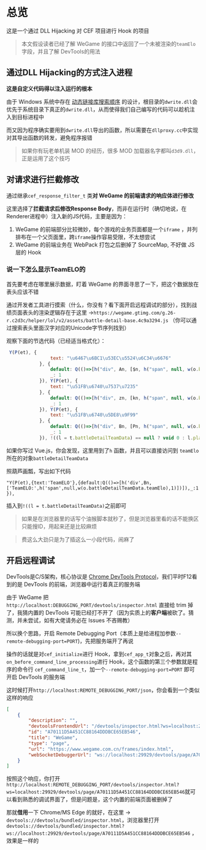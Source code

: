 # 总览

这是一个通过 DLL Hijacking 对 CEF 项目进行 Hook 的项目

> 本文假设读者已经了解 WeGame 的接口中返回了一个未被渲染的`teamElo`字段，并且了解 DevTools的用法

## 通过DLL Hijacking的方式注入进程

**这是自定义代码得以注入运行的根本**

由于 Windows 系统中存在 [动态链接库搜索顺序](https://learn.microsoft.com/zh-cn/windows/win32/dlls/dynamic-link-library-search-order) 的设计，根目录的`dwrite.dll`会优先于系统目录下真正的`dwrite.dll`，从而使得我们自己编写的代码可以趁机注入到目标进程中

而又因为程序确实要用到`dwrite.dll`导出的函数，所以需要在`dllproxy.cc`中实现对其导出函数的转发，避免程序报错

> 如果你有玩老单机装 MOD 的经历，很多 MOD 加载器名字都叫`d3d9.dll`，正是运用了这个技巧

## 对请求进行拦截修改

通过继承`cef_response_filter_t` 类**对 WeGame 的前端请求的响应体进行修改**

这里选择了**拦截请求后修改Response Body**，而非在运行时（确切地说，在Renderer进程中）注入新的JS代码，主要是因为：

1. WeGame 的前端部分比较微妙，每个游戏的业务页面都是一个`iframe` ，并列排布在一个父页面里，跨`iframe`操作容易受限，不太想尝试
2. WeGame 的前端业务在 WebPack 打包之后删掉了 SourceMap, 不好做 JS 层的 Hook

### 说一下怎么显示TeamELO的

首先要考虑在哪里展示数据，盯着 WeGame 的界面寻思了一下，把这个数据放在表头应该不错

通过开发者工具进行摸索（什么，你没有？看下面开启远程调试的部分），找到战绩页面表头的渲染逻辑存在于这里 ->`https://wegame.gtimg.com/g.26-r.c2d3c/helper/lol/v2/assets/battle-detail-base.4c9a3294.js` （你可以通过搜索表头里面汉字对应的Unicode字节序列找到）

观察下面的节选代码（已经适当格式化）：

```javascript
 Y(P(et), {
                text: "\u6467\u6BC1\u53EC\u5524\u6C34\u6676"
            }, {
                default: Q(()=>[h("div", An, [$n, h("span", null, w(o.battleDetailTeamData.totalDampenKilled), 1)])]),
                _: 1
            }), Y(P(et), {
                text: "\u51FB\u6740\u7537\u7235"
            }, {
                default: Q(()=>[h("div", zn, [kn, h("span", null, w(o.battleDetailTeamData.totalBaronKills), 1)])]),
                _: 1
            }), Y(P(et), {
                text: "\u51FB\u6740\u5DE8\u9F99"
            }, {
                default: Q(()=>[h("div", Bn, [Pn, h("span", null, w(o.battleDetailTeamData.totalDragonKills), 1)])]),
                _: 1
            }), !((l = t.battleDetailTeamData) == null ? void 0 : l.placement) && o.battleDetailTeamData.banChampionList.length ? (b(),
```

如果你写过 Vue.js，你会发现，这里用到了`h` 函数，并且可以直接访问到 `teamElo`所在的对象`battleDetailTeamData`

照葫芦画瓢，写出如下代码

`"Y(P(et),{text:'TeamELO'},{default:Q(()=>[h('div',Bn,['TeamELO:',h('span',null,w(o.battleDetailTeamData.teamElo),1)])]),_:1}),`

插入到`!((l = t.battleDetailTeamData)`之前即可

> 如果是在浏览器里的话写个油猴脚本就秒了，但是浏览器里看的话不能换区只能搜ID，用起来还是比较麻烦

> 费这么大劲只是为了插这么一小段代码，闹麻了

## 开启远程调试

DevTools是C/S架构，核心协议是 [Chrome DevTools Protocol](https://chromedevtools.github.io/devtools-protocol/)，我们平时F12看到的是 DevTools 的前端，浏览器中运行着真正的服务端

由于 WeGame 把 `http://localhost:DEBUGGING_PORT/devtools/inspector.html` 直接给 trim 掉了，我猜内置的 DevTools 可能已经打不开了（因为实质上的**客户端**被砍了。猜测，并未尝试，如有大佬请务必在 Issues 不吝赐教）

所以换个思路，开启 Remote Debugging Port（本质上是给进程加参数`--remote-debugging-port=PORT`)，先把服务端开了再说

操作的话就是对`cef_initialize`进行 Hook，拿到`cef_app_t`对象之后，再对其`on_before_command_line_processing`进行 Hook，这个函数的第三个参数就是程序的命令行 `cef_command_line_t`，加一个`--remote-debugging-port=PORT` 即可开启 DevTools 的服务端

这时候打开`http://localhost:REMOTE_DEBUGGING_PORT/json`，你会看到一个类似这样的响应

```json
[
    {
        "description": "",
        "devtoolsFrontendUrl": "/devtools/inspector.html?ws=localhost:29929/devtools/page/A70111D5A451CC88164DDDBCE65EB546",
        "id": "A70111D5A451CC88164DDDBCE65EB546",
        "title": "WeGame",
        "type": "page",
        "url": "https://www.wegame.com.cn/frames/index.html",
        "webSocketDebuggerUrl": "ws://localhost:29929/devtools/page/A70111D5A451CC88164DDDBCE65EB546"
    }
]
```

按照这个响应，你打开 `http://localhost:REMOTE_DEBUGGING_PORT/devtools/inspector.html?ws=localhost:29929/devtools/page/A70111D5A451CC88164DDDBCE65EB546`就可以看到熟悉的调试界面了，但是问题是，这个内置的前端页面被删掉了

那就**借用**一下 Chrome/MS Edge 的就好，在这里 -> `devtools://devtools/bundled/inspector.html`，浏览器里打开 `devtools://devtools/bundled/inspector.html?ws://localhost:29929/devtools/page/A70111D5A451CC88164DDDBCE65EB546` ，效果是一样的







